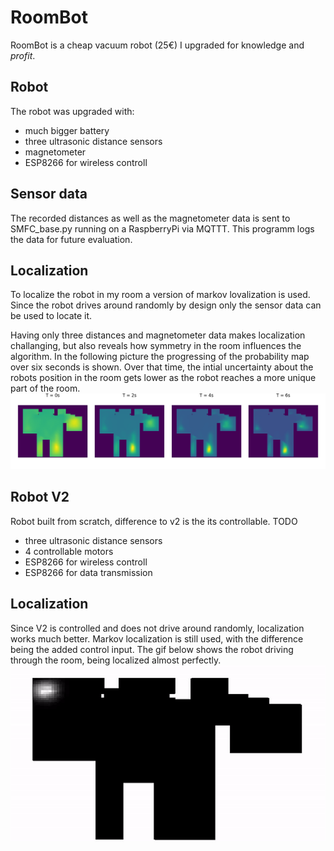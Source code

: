 # RoomBot
RoomBot is a cheap vacuum robot (25€) I upgraded for knowledge and _profit_.

## Robot
The robot was upgraded with:
- much bigger battery
- three ultrasonic distance sensors
- magnetometer
- ESP8266 for wireless controll

## Sensor data
The recorded distances as well as the magnetometer data is sent to SMFC_base.py running on a RaspberryPi via MQTTT. This programm logs the data for future evaluation.

## Localization
To localize the robot in my room a version of markov lovalization is used. Since the robot drives around randomly by design only the sensor data can be used to locate it.

Having only three distances and magnetometer data makes localization challanging, but also reveals how symmetry in the room influences the algorithm.
In the following picture the progressing of the probability map over six seconds is shown. Over that time, the intial uncertainty about the robots position in the room gets lower as the robot reaches a more unique part of the room.
![probability timeline](media/prob_timeline.png)

## Robot V2
Robot built from scratch, difference to v2 is the its controllable.  TODO
- three ultrasonic distance sensors
- 4 controllable motors
- ESP8266 for wireless controll
- ESP8266 for data transmission

## Localization 
Since V2 is controlled and does not drive around randomly, localization works much better. Markov localization is still used, with the difference being the added control input.
The gif below shows the robot driving through the room, being localized almost perfectly.
![probability gid](media/rb_loc_demo.gif)
